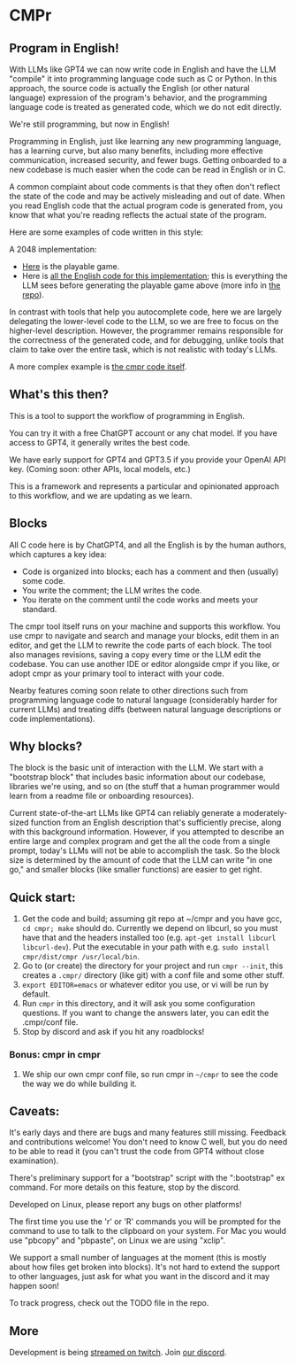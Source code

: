 # CMPr

## Program in English!

With LLMs like GPT4 we can now write code in English and have the LLM "compile" it into programming language code such as C or Python.
In this approach, the source code is actually the English (or other natural language) expression of the program's behavior, and the programming language code is treated as generated code, which we do not edit directly.

We're still programming, but now in English!

Programming in English, just like learning any new programming language, has a learning curve, but also many benefits, including more effective communication, increased security, and fewer bugs.
Getting onboarded to a new codebase is much easier when the code can be read in English or in C.

A common complaint about code comments is that they often don't reflect the state of the code and may be actively misleading and out of date.
When you read English code that the actual program code is generated from, you know that what you're reading reflects the actual state of the program.

Here are some examples of code written in this style:

A 2048 implementation:

- [Here](https://inimino.github.io/2048/) is the playable game.
- Here is [all the English code for this implementation](doc/examples/2048.txt); this is everything the LLM sees before generating the playable game above (more info in [the repo](https://github.com/inimino/2048/)).

In contrast with tools that help you autocomplete code, here we are largely delegating the lower-level code to the LLM, so we are free to focus on the higher-level description.
However, the programmer remains responsible for the correctness of the generated code, and for debugging, unlike tools that claim to take over the entire task, which is not realistic with today's LLMs.

A more complex example is [the cmpr code itself](https://github.com/inimino/cmpr/cmpr.c).

## What's this then?

This is a tool to support the workflow of programming in English.

You can try it with a free ChatGPT account or any chat model.
If you have access to GPT4, it generally writes the best code.

We have early support for GPT4 and GPT3.5 if you provide your OpenAI API key.
(Coming soon: other APIs, local models, etc.)

This is a framework and represents a particular and opinionated approach to this workflow, and we are updating as we learn.

## Blocks

All C code here is by ChatGPT4, and all the English is by the human authors, which captures a key idea:

- Code is organized into blocks; each has a comment and then (usually) some code.
- You write the comment; the LLM writes the code.
- You iterate on the comment until the code works and meets your standard.

The cmpr tool itself runs on your machine and supports this workflow.
You use cmpr to navigate and search and manage your blocks, edit them in an editor, and get the LLM to rewrite the code parts of each block.
The tool also manages revisions, saving a copy every time or the LLM edit the codebase.
You can use another IDE or editor alongside cmpr if you like, or adopt cmpr as your primary tool to interact with your code.

Nearby features coming soon relate to other directions such from programming language code to natural language (considerably harder for current LLMs) and treating diffs (between natural language descriptions or code implementations).

## Why blocks?

The block is the basic unit of interaction with the LLM.
We start with a "bootstrap block" that includes basic information about our codebase, libraries we're using, and so on (the stuff that a human programmer would learn from a readme file or onboarding resources).

Current state-of-the-art LLMs like GPT4 can reliably generate a moderately-sized function from an English description that's sufficiently precise, along with this background information.
However, if you attempted to describe an entire large and complex program and get the all the code from a single prompt, today's LLMs will not be able to accomplish the task.
So the block size is determined by the amount of code that the LLM can write "in one go," and smaller blocks (like smaller functions) are easier to get right.

## Quick start:

1. Get the code and build; assuming git repo at ~/cmpr and you have gcc, `cd cmpr; make` should do. Currently we depend on libcurl, so you must have that and the headers installed too (e.g. `apt-get install libcurl libcurl-dev`). Put the executable in your path with e.g. `sudo install cmpr/dist/cmpr /usr/local/bin`.
2. Go to (or create) the directory for your project and run `cmpr --init`, this creates a `.cmpr/` directory (like git) with a conf file and some other stuff.
3. `export EDITOR=emacs` or whatever editor you use, or vi will be run by default.
4. Run `cmpr` in this directory, and it will ask you some configuration questions.
   If you want to change the answers later, you can edit the .cmpr/conf file.
5. Stop by discord and ask if you hit any roadblocks!

### Bonus: cmpr in cmpr

1. We ship our own cmpr conf file, so run cmpr in `~/cmpr` to see the code the way we do while building it.

## Caveats:

It's early days and there are bugs and many features still missing.
Feedback and contributions welcome!
You don't need to know C well, but you do need to be able to read it (you can't trust the code from GPT4 without close examination).

There's preliminary support for a "bootstrap" script with the ":bootstrap" ex command.
For more details on this feature, stop by the discord.

Developed on Linux, please report any bugs on other platforms!

The first time you use the 'r' or 'R' commands you will be prompted for the command to use to talk to the clipboard on your system.
For Mac you would use "pbcopy" and "pbpaste", on Linux we are using "xclip".

We support a small number of languages at the moment (this is mostly about how files get broken into blocks).
It's not hard to extend the support to other languages, just ask for what you want in the discord and it may happen soon!

To track progress, check out the TODO file in the repo.

## More

Development is being [streamed on twitch](https://www.twitch.tv/inimino2).
Join [our discord](https://discord.gg/ekEq6jcEQ2).
